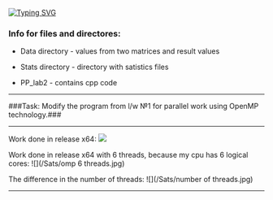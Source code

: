 [![Typing SVG](https://readme-typing-svg.herokuapp.com?color=%2336BCF7&lines=Lab+2)](https://git.io/typing-svg)
### Info for files and directores: ###

* Data directory        - values from two matrices and result values

* Stats directory       - directory with satistics files

* PP_lab2             - contains cpp code

----

###Task: Modify the program from l/w №1 for parallel work using OpenMP technology.###

----

Work done in release x64:
![](./Sats/image.png) 

Work done in release x64 with 6 threads, because my cpu has 6 logical cores:
![](/Sats/omp 6 threads.jpg)

The difference in the number of threads:
![](/Sats/number of threads.jpg)

----
